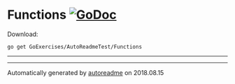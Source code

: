# Functions [![GoDoc](https://godoc.org/GoExercises/AutoReadmeTest/Functions?status.svg)](https://godoc.org/GoExercises/AutoReadmeTest/Functions)


Download:
```shell
go get GoExercises/AutoReadmeTest/Functions
```

* * *


* * *
Automatically generated by [autoreadme](https://github.com/jimmyfrasche/autoreadme) on 2018.08.15
